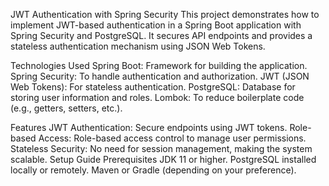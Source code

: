 JWT Authentication with Spring Security
This project demonstrates how to implement JWT-based authentication in a Spring Boot application with Spring Security and PostgreSQL. It secures API endpoints and provides a stateless authentication mechanism using JSON Web Tokens.

Technologies Used
Spring Boot: Framework for building the application.
Spring Security: To handle authentication and authorization.
JWT (JSON Web Tokens): For stateless authentication.
PostgreSQL: Database for storing user information and roles.
Lombok: To reduce boilerplate code (e.g., getters, setters, etc.).


Features
JWT Authentication: Secure endpoints using JWT tokens.
Role-based Access: Role-based access control to manage user permissions.
Stateless Security: No need for session management, making the system scalable.
Setup Guide
Prerequisites
JDK 11 or higher.
PostgreSQL installed locally or remotely.
Maven or Gradle (depending on your preference).
